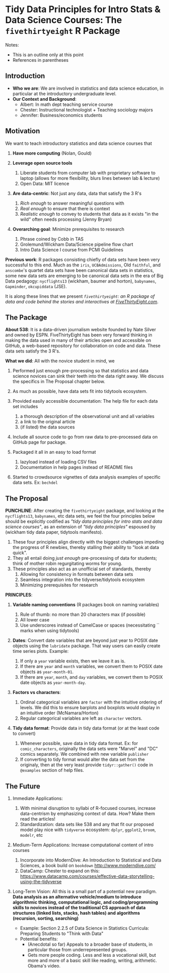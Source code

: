 
<!-- TISE.md is generated from TISE.Rmd. Please edit that file -->
Tidy Data Principles for Intro Stats & Data Science Courses: The `fivethirtyeight` R Package
============================================================================================

Notes:

-   This is an outline only at this point
-   References in parentheses

Introduction
------------

-   **Who we are**: We are involved in statistics and data science education, in particular at the introductory undergraduate level.
-   **Our Context and Background**:
    -   Albert: In math dept teaching service course
    -   Chester: Instructional technologist + Teaching sociology majors
    -   Jennifer: Business/economics students

Motivation
----------

We want to teach introductory statistics and data science courses that

1.  **Have more computing** (Nolan, Gould)
2.  **Leverage open source tools**
    1.  Liberate students from computer lab with proprietary software to laptop (allows for more flexibility, blurs lines between lab & lecture)
    2.  Open Data: MIT licence

3.  **Are data-centric**: Not just any data, data that satisfy the 3 R's
    1.  *Rich enough* to answer meaningful questions with
    2.  *Real enough* to ensure that there is context
    3.  *Realistic enough* to convey to students that data as it exists "in the wild" often needs processing (Jenny Bryan)

4.  **Overarching goal**: Minimize prerequisites to research
    1.  Phrase coined by Cobb in TAS
    2.  Grolemund/Wickham Data/Science pipeline flow chart
    3.  Intro Data Science I course from PCMI Guidelines

**Previous work**: R packages consisting chiefly of data sets have been very successful to this end. Much as the `iris`, `UCBAdmissions`, Old `faithful`, and `anscombe`'s quartet data sets have been canonical data sets in statistics, some new data sets are emerging to be canonical data sets in the era of Big Data pedagogy: `nycflights13` (wickham, baumer and horton), `babynames`, `Gapminder`, `okcupiddata` (JSE).

It is along these lines that we present *`fivethirtyeight`: an R package of data and code behind the stories and interactives at [FiveThirtyEight.com](http://www.FiveThirtyEight.com)*.

The Package
-----------

**About 538**: It is a data-driven journalism website founded by Nate Silver and owned by ESPN. FiveThirtyEight has been very forward thinking in making the data used in many of their articles open and accessible on GitHub, a web-based repository for collaboration on code and data. These data sets satisfy the 3 R's.

**What we did**: All with the novice student in mind, we

1.  Performed just enough pre-processing so that statistics and data science novices can sink their teeth into the data right away. We discuss the specifics in The Proposal chapter below.
2.  As much as possible, have data sets fit into tidytools ecosystem.
3.  Provided easily accessible documentation: The help file for each data set includes
    1.  a thorough description of the observational unit and all variables
    2.  a link to the original article
    3.  (if listed) the data sources

4.  Include all source code to go from raw data to pre-processed data on GitHub page for package.
5.  Packaged it all in an easy to load format
    1.  lazyload instead of loading CSV files
    2.  Documentation in help pages instead of README files

6.  Started to crowdsource vignettes of data analysis examples of specific data sets. Ex: `bechdel`

The Proposal
------------

**PUNCHLINE**: After creating the `fivethirtyeight` package, and looking at the `nycflights13`, `babynames`, etc data sets, we feel the four principles below should be explicitly codified as *"tidy data principles for intro stats and data science courses"*, as an extension of *"tidy data principles"* espoused by (wickham tidy data paper, tidytools manifesto).

1.  These four principles align directly with the biggest challenges impeding the progress of R newbies, thereby stalling their ability to "look at data quick".
2.  They all entail doing *just enough* pre-processing of data for students; think of mother robin regurgitating worms for young.
3.  These principles also act as an unofficial set of standards, thereby
    1.  Allowing for consistency in formats between data sets
    2.  Seamless integration into the tidyverse/tidytools ecosystem
    3.  Minimizing prerequisites for research

**PRINCIPLES**:

1.  **Variable naming conventions** (R packages book on naming variables)
    1.  Rule of thumb: no more than 20 characters max (if possible)
    2.  All lower case
    3.  Use underscores instead of CamelCase or spaces (necessitating \`\` marks when using tidytools)

2.  **Dates**: Convert date variables that are beyond just year to POSIX date objects using the `lubridate` package. That way users can easily create time series plots. Example:
    1.  If only a `year` variable exists, then we leave it as is.
    2.  If there are `year` and `month` variables, we convert them to POSIX date objects as `year-month-01`.
    3.  If there are `year`, `month`, and `day` variables, we convert them to POSIX date objects as `year-month-day`.

3.  **Factors vs characters**:
    1.  Ordinal categorical variables are `factor` with the intuitive ordering of levels. We did this to ensure barplots and boxplots would display in an intuitive order (McNamara/Horton)
    2.  Regular categorical variables are left as `character` vectors.

4.  **Tidy data format**: Provide data in tidy data format (or at the least code to convert)
    1.  Whenever possible, save data in tidy data format. Ex: for `comic_characters`, originally the data sets were "Marvel" and "DC" comics separately. We combined with new variable `publisher`
    2.  If converting to tidy format would alter the data set from the originaly, then at the very least provide `tidyr::gather()` code in `@examples` section of help files.

The Future
----------

1.  Immediate Applications:
    1.  With minimal disruption to syllabi of R-focused courses, increase data-centrism by emphasizing context of data. How? Make them read the articles!
    2.  Standardization: data sets like 538 and any that fit our proposed model play nice with `tidyverse` ecosystem: `dplyr`, `ggplot2`, `broom`, `modelr`, etc

2.  Medium-Term Applications: Increase computational content of intro courses
    1.  Incorporate into ModernDive: An Introduction to Statistical and Data Sciences, a book build on `bookdown` <http://www.moderndive.com/>
    2.  DataCamp: Chester to expand on this: <https://www.datacamp.com/courses/effective-data-storytelling-using-the-tidyverse>

3.  Long-Term Vision: All this is a small part of a potential new paradigm. **Data analysis as an alternative vehicle/medium to introduce algorithmic thinking, computational logic, and coding/programming skills to novices instead of the traditional CS approach of data structures (linked lists, stacks, hash tables) and algorithms (recursion, sorting, searching)**
    -   Example: Section 2.2.5 of Data Science in Statistics Curricula: Preparing Students to "Think with Data"
    -   Potential benefits:
        -   (Anecdotal so far) Appeals to a broader base of students, in particular those from underrepresented groups.
        -   Gets more people coding. Less and less a vocational skill, but more and more of a basic skill like reading, writing, arithmetic. Obama's video.
